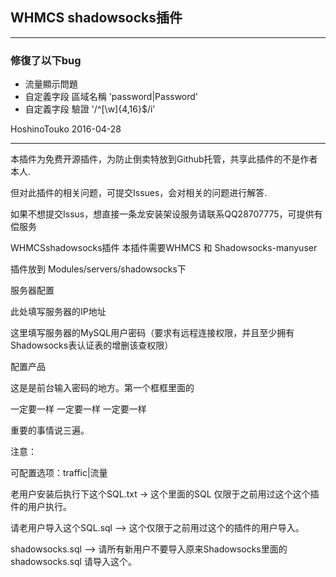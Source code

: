 ## WHMCS shadowsocks插件

---

### 修復了以下bug  
- 流量顯示問題
- 自定義字段 區域名稱 'password|Password'  
- 自定義字段 驗證 '/^[\w]{4,16}$/i'  

HoshinoTouko 2016-04-28


---

本插件为免费开源插件，为防止倒卖特放到Github托管，共享此插件的不是作者本人.

但对此插件的相关问题，可提交Issues，会对相关的问题进行解答.

如果不想提交Issus，想直接一条龙安装架设服务请联系QQ28707775，可提供有偿服务

 WHMCSshadowsocks插件
本插件需要WHMCS 和 Shadowsocks-manyuser


插件放到
Modules/servers/shadowsocks下

服务器配置
 

 

此处填写服务器的IP地址
 
这里填写服务器的MySQL用户密码（要求有远程连接权限，并且至少拥有Shadowsocks表认证表的增删该查权限）

 
配置产品

 
 
 

这是是前台输入密码的地方。第一个框框里面的

一定要一样
一定要一样
一定要一样

重要的事情说三遍。
 

注意：

可配置选项：traffic|流量

老用户安装后执行下这个SQL.txt -> 这个里面的SQL 仅限于之前用过这个这个插件的用户执行。

请老用户导入这个SQL.sql –> 这个仅限于之前用过这个的插件的用户导入。

shadowsocks.sql –> 请所有新用户不要导入原来Shadowsocks里面的shadowsocks.sql 请导入这个。
